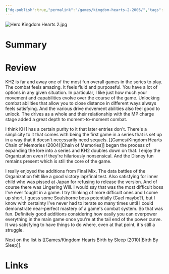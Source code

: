 ```yaml
---
{"dg-publish":true,"permalink":"/games/kingdom-hearts-2-2005/","tags":["streamed"],"created":"2024-03-12","updated":"2024-10-08"}
---
```



![Hero Kingdom Hearts 2.jpg](/img/user/Attachments/Hero%20Kingdom%20Hearts%202.jpg)

# Summary

# Review

KH2 is far and away one of the most fun overall games in the series to play. The combat feels amazing. It feels fluid and purposeful. You have a lot of options in any given situation. In particular, I like just how much your movement and capabilities evolve over the course of the game. Unlocking combat abilities that allow you to close distance in different ways always feels satisfying. And the various drive movement abilities also feel good to unlock. The drives as a whole and their relationship with the MP charge stage added a great depth to moment-to-moment combat.

I think KH1 has a certain purity to it that later entries don't. There's a simplicity to it that comes with being the first game in a series that is set up in a way that it doesn't necessarily need sequels. [[Games/Kingdom Hearts Chain of Memories (2004)\|Chain of Memories]] began the process of expanding the lore into a series and KH2 doubles down on that. I enjoy the Organization even if they're hilariously nonsensical. And the Disney fun remains present which is still the core of the game.

I really enjoyed the additions from Final Mix. The data battles of the Organization felt like a good victory lap/final test. Also satisfying for inner child who was pissed at Japan for refusing to release the version. And of course there was Lingering Will. I would say that was the most difficult boss I've ever fought in a game. I try thinking of more difficult ones and I come up short. I guess some Soulsborne boss potentially (Gael maybe?), but I know with certainty I've never had to iterate so many times until I could demonstrate near-perfect mastery of a game's combat system. So that was fun. Definitely good additions considering how easily you can overpower everything in the main game once you're at the tail end of the power curve. It was satisfying to have things to do where, even at that point, it's still a struggle.

Next on the list is [[Games/Kingdom Hearts Birth by Sleep (2010)\|Birth By Sleep]].

# Links
